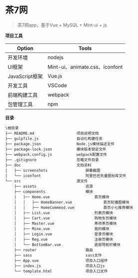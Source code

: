 # 茶7网

> 茶7网app，基于Vue + MySQL + Mint-ui + js 

**项目工具**

| Option         | Tools                          |
| -------------- | ------------------------------ |
| 开发环境       | nodejs                         |
| UI框架         | Mint-ui、animate.css、iconfont |
| JavaScript框架 | Vue.js                         |
| 开发工具       | VSCode                         |
| 前端构建工具   | webpack                        |
| 包管理工具     | npm                            |

**目录**

```
\根目录
├── README.md					项目说明文档
├── gulpfile.js					自动化构建任务
├── package.json				Node.js模块描述文件
├── package-lock.json			模块版本锁定文件
├── webpack.config.js			webpack配置文件
├── .gitignore					忽略文件目录
├── doc							文档资料
│	├──	screenshots					屏幕截图
│   └── iconfont					阿里巴巴矢量图标库文件
└── src							源文件
    ├── assets						资源
    ├── components					模块
    │   ├── Home.vue					首页模块
    │   │   ├── HomeBanner.vue				首页轮播图模块
    │   │   ├── HomeCommend.vue				首页小七推荐模块
    │   ├── List.vue					列表页模块
    │   ├── Cart.vue					购物车页模块
    │   ├── Master.vue					茶师茶页模块
    │   ├── Mine.vue					我的模块
    │   ├── Login.vue					登录页模块
    │   ├── Reg.vue						注册页模块
    │   └── BottomBar.vue				底部导航栏模块
    ├── router						路由
    ├── sass						sass文件
    ├── App.vue						项目入口组件
    ├── index.js					项目入口js
    └── template.html				项目入口文件
```

